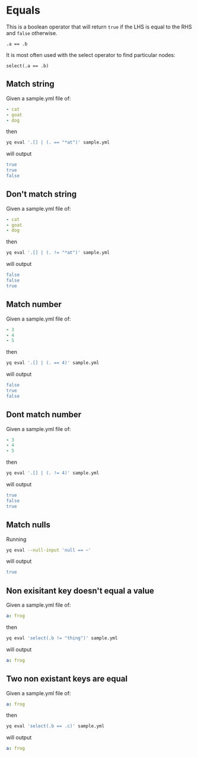 # Equals

This is a boolean operator that will return `true` if the LHS is equal to the RHS and `false` otherwise.

```
.a == .b
```

It is most often used with the select operator to find particular nodes:

```
select(.a == .b)
```

## Match string
Given a sample.yml file of:
```yaml
- cat
- goat
- dog
```
then
```bash
yq eval '.[] | (. == "*at")' sample.yml
```
will output
```yaml
true
true
false
```

## Don't match string
Given a sample.yml file of:
```yaml
- cat
- goat
- dog
```
then
```bash
yq eval '.[] | (. != "*at")' sample.yml
```
will output
```yaml
false
false
true
```

## Match number
Given a sample.yml file of:
```yaml
- 3
- 4
- 5
```
then
```bash
yq eval '.[] | (. == 4)' sample.yml
```
will output
```yaml
false
true
false
```

## Dont match number
Given a sample.yml file of:
```yaml
- 3
- 4
- 5
```
then
```bash
yq eval '.[] | (. != 4)' sample.yml
```
will output
```yaml
true
false
true
```

## Match nulls
Running
```bash
yq eval --null-input 'null == ~'
```
will output
```yaml
true
```

## Non exisitant key doesn't equal a value
Given a sample.yml file of:
```yaml
a: frog
```
then
```bash
yq eval 'select(.b != "thing")' sample.yml
```
will output
```yaml
a: frog
```

## Two non existant keys are equal
Given a sample.yml file of:
```yaml
a: frog
```
then
```bash
yq eval 'select(.b == .c)' sample.yml
```
will output
```yaml
a: frog
```


